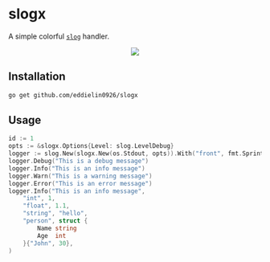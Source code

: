 # slogx

A simple colorful [`slog`](https://pkg.go.dev/log/slog) handler.  

<p align="center">
  <img src="https://github.com/user-attachments/assets/d7e1727c-d173-4e01-8014-92d3263439c3">
</p>

## Installation

```bash
go get github.com/eddielin0926/slogx
```

## Usage

```go
id := 1
opts := &slogx.Options{Level: slog.LevelDebug}
logger := slog.New(slogx.New(os.Stdout, opts)).With("front", fmt.Sprintf(" [%d]", id))
logger.Debug("This is a debug message")
logger.Info("This is an info message")
logger.Warn("This is a warning message")
logger.Error("This is an error message")
logger.Info("This is an info message",
    "int", 1,
    "float", 1.1,
    "string", "hello",
    "person", struct {
        Name string
        Age  int
    }{"John", 30},
)
```
